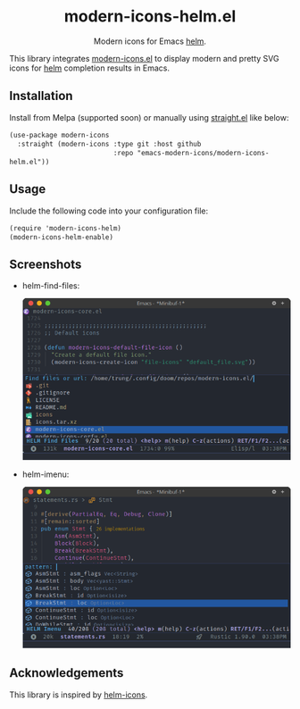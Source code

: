 <div align="center">

# modern-icons-helm.el

Modern icons for Emacs [helm](https://github.com/emacs-helm/helm).

</div>

This library integrates [modern-icons.el](https://github.com/emacs-modern-icons/modern-icons.el) to display modern and pretty SVG icons for [helm](https://github.com/emacs-helm/helm) completion results in Emacs.

## Installation

Install from Melpa (supported soon) or manually using [straight.el](https://github.com/radian-software/straight.el) like below:

```elisp
(use-package modern-icons
  :straight (modern-icons :type git :host github
                          :repo "emacs-modern-icons/modern-icons-helm.el"))
```

## Usage

Include the following code into your configuration file:

```elisp
(require 'modern-icons-helm)
(modern-icons-helm-enable)
```

## Screenshots

- helm-find-files:

  <p align="center">
    <img width="600" alt="Modern icons for helm-find-files" src="screenshots/modern-icons-helm-find-files.png"/>
  </p>

- helm-imenu:

  <p align="center">
    <img width="600" alt="Modern icons for helm-imenu" src="screenshots/modern-icons-helm-imenu.png"/>
  </p>

## Acknowledgements

This library is inspired by [helm-icons](https://github.com/yyoncho/helm-icons/).
